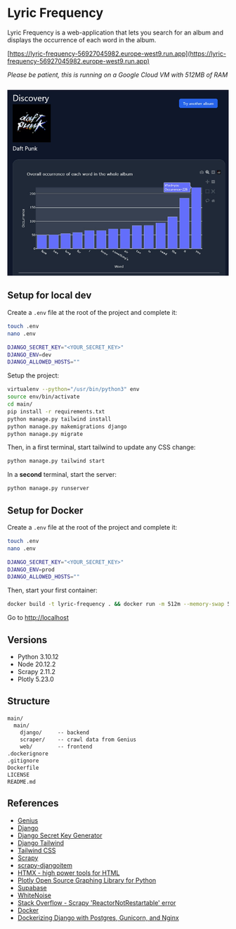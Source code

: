 

# Lyric Frequency

Lyric Frequency is a web-application that lets you search for an album and displays the occurrence of each word in the album.

[https://lyric-frequency-56927045982.europe-west9.run.app](https://lyric-frequency-56927045982.europe-west9.run.app)

*Please be patient, this is running on a Google Cloud VM with 512MB of RAM*

<p align="center" style="padding-top: 12px;">
  <img src="https://github.com/GregoryHue/lyric-frequency/blob/main/main/main/web/static/screenshot.jpg?raw=true" alt="Lyric Frequency Screenshot"/>
</p>

## Setup for local dev

Create a `.env` file at the root of the project and complete it:

```bash
touch .env
nano .env
```


```bash
DJANGO_SECRET_KEY="<YOUR_SECRET_KEY>"
DJANGO_ENV=dev
DJANGO_ALLOWED_HOSTS=""
```

Setup the project:

```bash
virtualenv --python="/usr/bin/python3" env 
source env/bin/activate
cd main/
pip install -r requirements.txt
python manage.py tailwind install
python manage.py makemigrations django
python manage.py migrate
```

Then, in a first terminal, start tailwind to update any CSS change:

```bash
python manage.py tailwind start
```

In a **second** terminal, start the server:

```bash
python manage.py runserver
```

## Setup for Docker

Create a `.env` file at the root of the project and complete it:

```bash
touch .env
nano .env
```

```bash
DJANGO_SECRET_KEY="<YOUR_SECRET_KEY>"
DJANGO_ENV=prod
DJANGO_ALLOWED_HOSTS=""
```

Then, start your first container:

```bash
docker build -t lyric-frequency . && docker run -m 512m --memory-swap 512m --name lyric-frequency -itd -p 80:8000 lyric-frequency
```

Go to [http://localhost](http://localhost)

## Versions

- Python 3.10.12
- Node 20.12.2
- Scrapy 2.11.2
- Plotly 5.23.0

## Structure

```
main/
  main/
    django/     -- backend 
    scraper/    -- crawl data from Genius
    web/        -- frontend 
.dockerignore
.gitignore
Dockerfile
LICENSE
README.md
```

## References

- [Genius](https://genius.com/)
- [Django](https://www.djangoproject.com/)
- [Django Secret Key Generator](https://djecrety.ir/)
- [Django Tailwind](https://django-tailwind.readthedocs.io/en/latest/index.html)
- [Tailwind CSS](https://tailwindcss.com/)
- [Scrapy](https://scrapy.org/)
- [scrapy-djangoitem](https://pypi.org/project/scrapy-djangoitem/)
- [HTMX - high power tools for HTML](https://htmx.org/)
- [Plotly Open Source Graphing Library for Python](https://plotly.com/python/)
- [Supabase](https://supabase.com/)
- [WhiteNoise](https://whitenoise.readthedocs.io/en/latest/)
- [Stack Overflow - Scrapy 'ReactorNotRestartable' error](https://stackoverflow.com/questions/45137458/scrapy-twisted-internet-error-reactornotrestartable-error-after-first-run)
- [Docker](https://www.docker.com/)
- [Dockerizing Django with Postgres, Gunicorn, and Nginx](https://testdriven.io/blog/dockerizing-django-with-postgres-gunicorn-and-nginx/)
